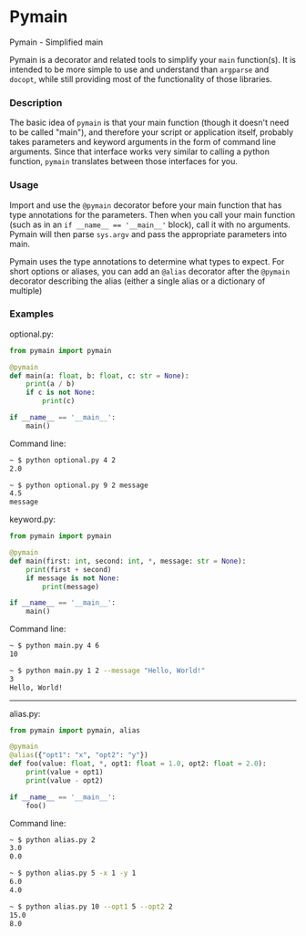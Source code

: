 # Pymain

Pymain - Simplified main

Pymain is a decorator and related tools to simplify your `main` function(s).
It is intended to be more simple to use and understand than `argparse` and
`docopt`, while still providing most of the functionality of those libraries.

### Description

The basic idea of `pymain` is that your main function (though it doesn't need
to be called "main"), and therefore your script or application itself, probably
takes parameters and keyword arguments in the form of command line arguments.
Since that interface works very similar to calling a python function, `pymain`
translates between those interfaces for you.

### Usage

Import and use the `@pymain` decorator before your main function that has type
annotations for the parameters. Then when you call your main function (such as
in an `if __name__ == '__main__'` block), call it with no arguments. Pymain
will then parse `sys.argv` and pass the appropriate parameters into main.

Pymain uses the type annotations to determine what types to expect. For short
options or aliases, you can add an `@alias` decorator after the `@pymain`
decorator describing the alias (either a single alias or a dictionary of
multiple)

### Examples

optional.py:
``` python
from pymain import pymain

@pymain
def main(a: float, b: float, c: str = None):
    print(a / b)
    if c is not None:
        print(c)

if __name__ == '__main__':
    main()
```

Command line:

``` bash
~ $ python optional.py 4 2
2.0
```

``` bash
~ $ python optional.py 9 2 message
4.5
message
```

keyword\.py:
``` python
from pymain import pymain

@pymain
def main(first: int, second: int, *, message: str = None):
    print(first + second)
    if message is not None:
        print(message)

if __name__ == '__main__':
    main()
```

Command line:
``` bash
~ $ python main.py 4 6
10
```

``` bash
~ $ python main.py 1 2 --message "Hello, World!"
3
Hello, World!
```
---

alias\.py:
``` python
from pymain import pymain, alias

@pymain
@alias({"opt1": "x", "opt2": "y"})
def foo(value: float, *, opt1: float = 1.0, opt2: float = 2.0):
    print(value + opt1)
    print(value - opt2)

if __name__ == '__main__':
    foo()
```

Command line:
``` bash
~ $ python alias.py 2
3.0
0.0
```

``` bash
~ $ python alias.py 5 -x 1 -y 1
6.0
4.0
```

```bash
~ $ python alias.py 10 --opt1 5 --opt2 2
15.0
8.0
```
